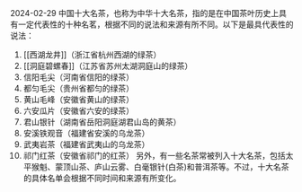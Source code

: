 2024-02-29
中国十大名茶，也称为中华十大名茶，指的是在中国茶叶历史上具有一定代表性的十种名茗，根据不同的说法和来源有所不同。以下是最具代表性的说法：
1. [[西湖龙井]]（浙江省杭州西湖的绿茶）
2. [[洞庭碧螺春]]（江苏省苏州太湖洞庭山的绿茶）
3. 信阳毛尖（河南省信阳的绿茶）
4. 都匀毛尖（贵州省都匀的绿茶）
5. 黄山毛峰（安徽省黄山的绿茶）
6. 六安瓜片（安徽省六安的绿茶）
7. 君山银针（湖南省岳阳洞庭湖君山岛的黄茶）
8. 安溪铁观音（福建省安溪的乌龙茶）
9. 武夷岩茶（福建省武夷山的乌龙茶）
10. 祁门红茶（安徽省祁门的红茶）
另外，有一些名茶常被列入十大名茶，包括太平猴魁、蒙顶山茶、庐山云雾、白毫银针(白茶)和普洱茶等。不过，十大名茶的具体名单会根据不同时间和来源有所变化。
